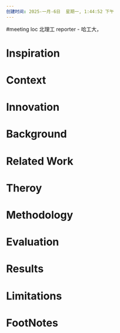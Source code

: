 ```yaml
---
创建时间: 2025-一月-6日  星期一, 1:44:52 下午
---
```

#meeting 
loc 北理工
reporter - 哈工大， 

# Inspiration


# Context



# Innovation



# Background



# Related Work



# Theroy



# Methodology



# Evaluation



# Results



# Limitations



# FootNotes
